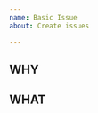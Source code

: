 ```yaml
---
name: Basic Issue
about: Create issues

---
```


## WHY
<!-- 起票の目的を記載してください-->
## WHAT
<!-- 具体的に何を実行するのか記載してください-->
